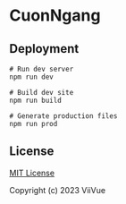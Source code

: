 # CuonNgang

## Deployment

```shell
# Run dev server
npm run dev

# Build dev site
npm run build

# Generate production files
npm run prod
```

## License

[MIT License](https://github.com/phucbm/cuon-ngang/blob/main/LICENSE)

Copyright (c) 2023 ViiVue